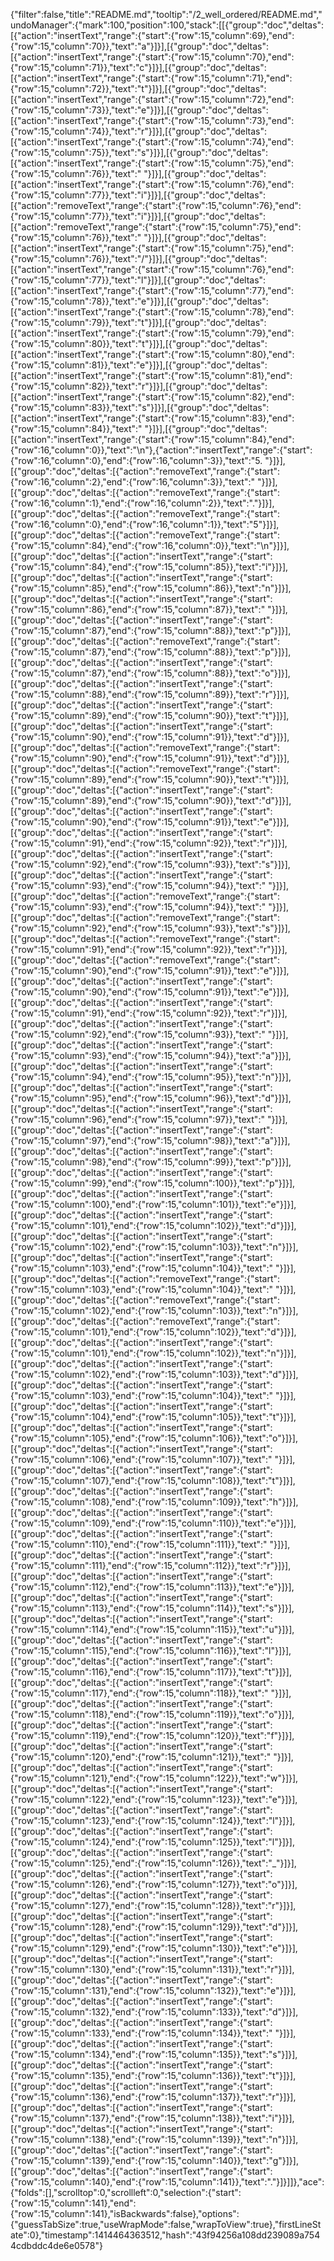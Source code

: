 {"filter":false,"title":"README.md","tooltip":"/2_well_ordered/README.md","undoManager":{"mark":100,"position":100,"stack":[[{"group":"doc","deltas":[{"action":"insertText","range":{"start":{"row":15,"column":69},"end":{"row":15,"column":70}},"text":"a"}]}],[{"group":"doc","deltas":[{"action":"insertText","range":{"start":{"row":15,"column":70},"end":{"row":15,"column":71}},"text":"c"}]}],[{"group":"doc","deltas":[{"action":"insertText","range":{"start":{"row":15,"column":71},"end":{"row":15,"column":72}},"text":"t"}]}],[{"group":"doc","deltas":[{"action":"insertText","range":{"start":{"row":15,"column":72},"end":{"row":15,"column":73}},"text":"e"}]}],[{"group":"doc","deltas":[{"action":"insertText","range":{"start":{"row":15,"column":73},"end":{"row":15,"column":74}},"text":"r"}]}],[{"group":"doc","deltas":[{"action":"insertText","range":{"start":{"row":15,"column":74},"end":{"row":15,"column":75}},"text":"s"}]}],[{"group":"doc","deltas":[{"action":"insertText","range":{"start":{"row":15,"column":75},"end":{"row":15,"column":76}},"text":" "}]}],[{"group":"doc","deltas":[{"action":"insertText","range":{"start":{"row":15,"column":76},"end":{"row":15,"column":77}},"text":"i"}]}],[{"group":"doc","deltas":[{"action":"removeText","range":{"start":{"row":15,"column":76},"end":{"row":15,"column":77}},"text":"i"}]}],[{"group":"doc","deltas":[{"action":"removeText","range":{"start":{"row":15,"column":75},"end":{"row":15,"column":76}},"text":" "}]}],[{"group":"doc","deltas":[{"action":"insertText","range":{"start":{"row":15,"column":75},"end":{"row":15,"column":76}},"text":"/"}]}],[{"group":"doc","deltas":[{"action":"insertText","range":{"start":{"row":15,"column":76},"end":{"row":15,"column":77}},"text":"l"}]}],[{"group":"doc","deltas":[{"action":"insertText","range":{"start":{"row":15,"column":77},"end":{"row":15,"column":78}},"text":"e"}]}],[{"group":"doc","deltas":[{"action":"insertText","range":{"start":{"row":15,"column":78},"end":{"row":15,"column":79}},"text":"t"}]}],[{"group":"doc","deltas":[{"action":"insertText","range":{"start":{"row":15,"column":79},"end":{"row":15,"column":80}},"text":"t"}]}],[{"group":"doc","deltas":[{"action":"insertText","range":{"start":{"row":15,"column":80},"end":{"row":15,"column":81}},"text":"e"}]}],[{"group":"doc","deltas":[{"action":"insertText","range":{"start":{"row":15,"column":81},"end":{"row":15,"column":82}},"text":"r"}]}],[{"group":"doc","deltas":[{"action":"insertText","range":{"start":{"row":15,"column":82},"end":{"row":15,"column":83}},"text":"s"}]}],[{"group":"doc","deltas":[{"action":"insertText","range":{"start":{"row":15,"column":83},"end":{"row":15,"column":84}},"text":" "}]}],[{"group":"doc","deltas":[{"action":"insertText","range":{"start":{"row":15,"column":84},"end":{"row":16,"column":0}},"text":"\n"},{"action":"insertText","range":{"start":{"row":16,"column":0},"end":{"row":16,"column":3}},"text":"5. "}]}],[{"group":"doc","deltas":[{"action":"removeText","range":{"start":{"row":16,"column":2},"end":{"row":16,"column":3}},"text":" "}]}],[{"group":"doc","deltas":[{"action":"removeText","range":{"start":{"row":16,"column":1},"end":{"row":16,"column":2}},"text":"."}]}],[{"group":"doc","deltas":[{"action":"removeText","range":{"start":{"row":16,"column":0},"end":{"row":16,"column":1}},"text":"5"}]}],[{"group":"doc","deltas":[{"action":"removeText","range":{"start":{"row":15,"column":84},"end":{"row":16,"column":0}},"text":"\n"}]}],[{"group":"doc","deltas":[{"action":"insertText","range":{"start":{"row":15,"column":84},"end":{"row":15,"column":85}},"text":"i"}]}],[{"group":"doc","deltas":[{"action":"insertText","range":{"start":{"row":15,"column":85},"end":{"row":15,"column":86}},"text":"n"}]}],[{"group":"doc","deltas":[{"action":"insertText","range":{"start":{"row":15,"column":86},"end":{"row":15,"column":87}},"text":" "}]}],[{"group":"doc","deltas":[{"action":"insertText","range":{"start":{"row":15,"column":87},"end":{"row":15,"column":88}},"text":"p"}]}],[{"group":"doc","deltas":[{"action":"removeText","range":{"start":{"row":15,"column":87},"end":{"row":15,"column":88}},"text":"p"}]}],[{"group":"doc","deltas":[{"action":"insertText","range":{"start":{"row":15,"column":87},"end":{"row":15,"column":88}},"text":"o"}]}],[{"group":"doc","deltas":[{"action":"insertText","range":{"start":{"row":15,"column":88},"end":{"row":15,"column":89}},"text":"r"}]}],[{"group":"doc","deltas":[{"action":"insertText","range":{"start":{"row":15,"column":89},"end":{"row":15,"column":90}},"text":"t"}]}],[{"group":"doc","deltas":[{"action":"insertText","range":{"start":{"row":15,"column":90},"end":{"row":15,"column":91}},"text":"d"}]}],[{"group":"doc","deltas":[{"action":"removeText","range":{"start":{"row":15,"column":90},"end":{"row":15,"column":91}},"text":"d"}]}],[{"group":"doc","deltas":[{"action":"removeText","range":{"start":{"row":15,"column":89},"end":{"row":15,"column":90}},"text":"t"}]}],[{"group":"doc","deltas":[{"action":"insertText","range":{"start":{"row":15,"column":89},"end":{"row":15,"column":90}},"text":"d"}]}],[{"group":"doc","deltas":[{"action":"insertText","range":{"start":{"row":15,"column":90},"end":{"row":15,"column":91}},"text":"e"}]}],[{"group":"doc","deltas":[{"action":"insertText","range":{"start":{"row":15,"column":91},"end":{"row":15,"column":92}},"text":"r"}]}],[{"group":"doc","deltas":[{"action":"insertText","range":{"start":{"row":15,"column":92},"end":{"row":15,"column":93}},"text":"s"}]}],[{"group":"doc","deltas":[{"action":"insertText","range":{"start":{"row":15,"column":93},"end":{"row":15,"column":94}},"text":" "}]}],[{"group":"doc","deltas":[{"action":"removeText","range":{"start":{"row":15,"column":93},"end":{"row":15,"column":94}},"text":" "}]}],[{"group":"doc","deltas":[{"action":"removeText","range":{"start":{"row":15,"column":92},"end":{"row":15,"column":93}},"text":"s"}]}],[{"group":"doc","deltas":[{"action":"removeText","range":{"start":{"row":15,"column":91},"end":{"row":15,"column":92}},"text":"r"}]}],[{"group":"doc","deltas":[{"action":"removeText","range":{"start":{"row":15,"column":90},"end":{"row":15,"column":91}},"text":"e"}]}],[{"group":"doc","deltas":[{"action":"insertText","range":{"start":{"row":15,"column":90},"end":{"row":15,"column":91}},"text":"e"}]}],[{"group":"doc","deltas":[{"action":"insertText","range":{"start":{"row":15,"column":91},"end":{"row":15,"column":92}},"text":"r"}]}],[{"group":"doc","deltas":[{"action":"insertText","range":{"start":{"row":15,"column":92},"end":{"row":15,"column":93}},"text":" "}]}],[{"group":"doc","deltas":[{"action":"insertText","range":{"start":{"row":15,"column":93},"end":{"row":15,"column":94}},"text":"a"}]}],[{"group":"doc","deltas":[{"action":"insertText","range":{"start":{"row":15,"column":94},"end":{"row":15,"column":95}},"text":"n"}]}],[{"group":"doc","deltas":[{"action":"insertText","range":{"start":{"row":15,"column":95},"end":{"row":15,"column":96}},"text":"d"}]}],[{"group":"doc","deltas":[{"action":"insertText","range":{"start":{"row":15,"column":96},"end":{"row":15,"column":97}},"text":" "}]}],[{"group":"doc","deltas":[{"action":"insertText","range":{"start":{"row":15,"column":97},"end":{"row":15,"column":98}},"text":"a"}]}],[{"group":"doc","deltas":[{"action":"insertText","range":{"start":{"row":15,"column":98},"end":{"row":15,"column":99}},"text":"p"}]}],[{"group":"doc","deltas":[{"action":"insertText","range":{"start":{"row":15,"column":99},"end":{"row":15,"column":100}},"text":"p"}]}],[{"group":"doc","deltas":[{"action":"insertText","range":{"start":{"row":15,"column":100},"end":{"row":15,"column":101}},"text":"e"}]}],[{"group":"doc","deltas":[{"action":"insertText","range":{"start":{"row":15,"column":101},"end":{"row":15,"column":102}},"text":"d"}]}],[{"group":"doc","deltas":[{"action":"insertText","range":{"start":{"row":15,"column":102},"end":{"row":15,"column":103}},"text":"n"}]}],[{"group":"doc","deltas":[{"action":"insertText","range":{"start":{"row":15,"column":103},"end":{"row":15,"column":104}},"text":" "}]}],[{"group":"doc","deltas":[{"action":"removeText","range":{"start":{"row":15,"column":103},"end":{"row":15,"column":104}},"text":" "}]}],[{"group":"doc","deltas":[{"action":"removeText","range":{"start":{"row":15,"column":102},"end":{"row":15,"column":103}},"text":"n"}]}],[{"group":"doc","deltas":[{"action":"removeText","range":{"start":{"row":15,"column":101},"end":{"row":15,"column":102}},"text":"d"}]}],[{"group":"doc","deltas":[{"action":"insertText","range":{"start":{"row":15,"column":101},"end":{"row":15,"column":102}},"text":"n"}]}],[{"group":"doc","deltas":[{"action":"insertText","range":{"start":{"row":15,"column":102},"end":{"row":15,"column":103}},"text":"d"}]}],[{"group":"doc","deltas":[{"action":"insertText","range":{"start":{"row":15,"column":103},"end":{"row":15,"column":104}},"text":" "}]}],[{"group":"doc","deltas":[{"action":"insertText","range":{"start":{"row":15,"column":104},"end":{"row":15,"column":105}},"text":"t"}]}],[{"group":"doc","deltas":[{"action":"insertText","range":{"start":{"row":15,"column":105},"end":{"row":15,"column":106}},"text":"o"}]}],[{"group":"doc","deltas":[{"action":"insertText","range":{"start":{"row":15,"column":106},"end":{"row":15,"column":107}},"text":" "}]}],[{"group":"doc","deltas":[{"action":"insertText","range":{"start":{"row":15,"column":107},"end":{"row":15,"column":108}},"text":"t"}]}],[{"group":"doc","deltas":[{"action":"insertText","range":{"start":{"row":15,"column":108},"end":{"row":15,"column":109}},"text":"h"}]}],[{"group":"doc","deltas":[{"action":"insertText","range":{"start":{"row":15,"column":109},"end":{"row":15,"column":110}},"text":"e"}]}],[{"group":"doc","deltas":[{"action":"insertText","range":{"start":{"row":15,"column":110},"end":{"row":15,"column":111}},"text":" "}]}],[{"group":"doc","deltas":[{"action":"insertText","range":{"start":{"row":15,"column":111},"end":{"row":15,"column":112}},"text":"r"}]}],[{"group":"doc","deltas":[{"action":"insertText","range":{"start":{"row":15,"column":112},"end":{"row":15,"column":113}},"text":"e"}]}],[{"group":"doc","deltas":[{"action":"insertText","range":{"start":{"row":15,"column":113},"end":{"row":15,"column":114}},"text":"s"}]}],[{"group":"doc","deltas":[{"action":"insertText","range":{"start":{"row":15,"column":114},"end":{"row":15,"column":115}},"text":"u"}]}],[{"group":"doc","deltas":[{"action":"insertText","range":{"start":{"row":15,"column":115},"end":{"row":15,"column":116}},"text":"l"}]}],[{"group":"doc","deltas":[{"action":"insertText","range":{"start":{"row":15,"column":116},"end":{"row":15,"column":117}},"text":"t"}]}],[{"group":"doc","deltas":[{"action":"insertText","range":{"start":{"row":15,"column":117},"end":{"row":15,"column":118}},"text":" "}]}],[{"group":"doc","deltas":[{"action":"insertText","range":{"start":{"row":15,"column":118},"end":{"row":15,"column":119}},"text":"o"}]}],[{"group":"doc","deltas":[{"action":"insertText","range":{"start":{"row":15,"column":119},"end":{"row":15,"column":120}},"text":"f"}]}],[{"group":"doc","deltas":[{"action":"insertText","range":{"start":{"row":15,"column":120},"end":{"row":15,"column":121}},"text":" "}]}],[{"group":"doc","deltas":[{"action":"insertText","range":{"start":{"row":15,"column":121},"end":{"row":15,"column":122}},"text":"w"}]}],[{"group":"doc","deltas":[{"action":"insertText","range":{"start":{"row":15,"column":122},"end":{"row":15,"column":123}},"text":"e"}]}],[{"group":"doc","deltas":[{"action":"insertText","range":{"start":{"row":15,"column":123},"end":{"row":15,"column":124}},"text":"l"}]}],[{"group":"doc","deltas":[{"action":"insertText","range":{"start":{"row":15,"column":124},"end":{"row":15,"column":125}},"text":"l"}]}],[{"group":"doc","deltas":[{"action":"insertText","range":{"start":{"row":15,"column":125},"end":{"row":15,"column":126}},"text":"_"}]}],[{"group":"doc","deltas":[{"action":"insertText","range":{"start":{"row":15,"column":126},"end":{"row":15,"column":127}},"text":"o"}]}],[{"group":"doc","deltas":[{"action":"insertText","range":{"start":{"row":15,"column":127},"end":{"row":15,"column":128}},"text":"r"}]}],[{"group":"doc","deltas":[{"action":"insertText","range":{"start":{"row":15,"column":128},"end":{"row":15,"column":129}},"text":"d"}]}],[{"group":"doc","deltas":[{"action":"insertText","range":{"start":{"row":15,"column":129},"end":{"row":15,"column":130}},"text":"e"}]}],[{"group":"doc","deltas":[{"action":"insertText","range":{"start":{"row":15,"column":130},"end":{"row":15,"column":131}},"text":"r"}]}],[{"group":"doc","deltas":[{"action":"insertText","range":{"start":{"row":15,"column":131},"end":{"row":15,"column":132}},"text":"e"}]}],[{"group":"doc","deltas":[{"action":"insertText","range":{"start":{"row":15,"column":132},"end":{"row":15,"column":133}},"text":"d"}]}],[{"group":"doc","deltas":[{"action":"insertText","range":{"start":{"row":15,"column":133},"end":{"row":15,"column":134}},"text":" "}]}],[{"group":"doc","deltas":[{"action":"insertText","range":{"start":{"row":15,"column":134},"end":{"row":15,"column":135}},"text":"s"}]}],[{"group":"doc","deltas":[{"action":"insertText","range":{"start":{"row":15,"column":135},"end":{"row":15,"column":136}},"text":"t"}]}],[{"group":"doc","deltas":[{"action":"insertText","range":{"start":{"row":15,"column":136},"end":{"row":15,"column":137}},"text":"r"}]}],[{"group":"doc","deltas":[{"action":"insertText","range":{"start":{"row":15,"column":137},"end":{"row":15,"column":138}},"text":"i"}]}],[{"group":"doc","deltas":[{"action":"insertText","range":{"start":{"row":15,"column":138},"end":{"row":15,"column":139}},"text":"n"}]}],[{"group":"doc","deltas":[{"action":"insertText","range":{"start":{"row":15,"column":139},"end":{"row":15,"column":140}},"text":"g"}]}],[{"group":"doc","deltas":[{"action":"insertText","range":{"start":{"row":15,"column":140},"end":{"row":15,"column":141}},"text":"."}]}]]},"ace":{"folds":[],"scrolltop":0,"scrollleft":0,"selection":{"start":{"row":15,"column":141},"end":{"row":15,"column":141},"isBackwards":false},"options":{"guessTabSize":true,"useWrapMode":false,"wrapToView":true},"firstLineState":0},"timestamp":1414464363512,"hash":"43f94256a108dd239089a7544cdbddc4de6e0578"}